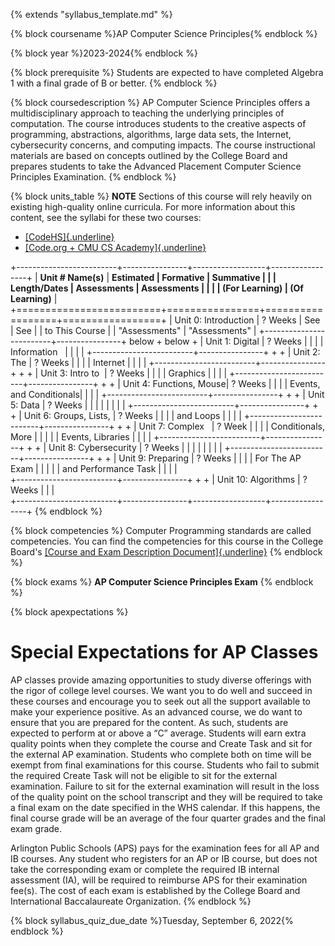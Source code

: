 {% extends "syllabus_template.md" %}

{% block coursename %}AP Computer Science Principles{% endblock %}

{% block year %}2023-2024{% endblock %}

{% block prerequisite %}
Students are expected to have completed Algebra 1 with a final grade of B or better.
{% endblock %}

{% block coursedescription %}
AP Computer Science Principles offers a multidisciplinary approach to teaching the underlying principles of computation. The course introduces students to the creative aspects of programming, abstractions, algorithms, large data sets, the Internet, cybersecurity concerns, and computing impacts. The course instructional materials are based on concepts outlined by the College Board and prepares students to take the Advanced Placement Computer Science Principles Examination.
{% endblock %}

{% block units_table %}
**NOTE** Sections of this course will rely heavily on existing high-quality online curricula. For more information about this content, see the syllabi for these two courses:

- [[CodeHS]{.underline}](https://codehs.com/uploads/9fcfd79abacd8ba0f0921ed91ed374cd)
- [[Code.org + CMU CS Academy]{.underline}](https://drive.google.com/file/d/1jU1g_bLHz_b1joTzNUXP7yuwdvd7c_19/view)

+-------------------------+----------------+------------------+-----------------+
| **Unit # Name(s)**      | **Estimated    | **Formative      | **Summative     |
|                         | Length/Dates** | Assessments      | Assessments     |
|                         |                | (For Learning)** | (Of Learning)** |
+=========================+================+==================+=================+
| Unit 0: Introduction    | ? Weeks        | See              | See             |
| to This Course          |                | "Assessments"    | "Assessments"   |
+-------------------------+----------------+ below            + below           +
| Unit 1: Digital         | ? Weeks        |                  |                 |
| Information             |                |                  |                 |
+-------------------------+----------------+                  +                 +
| Unit 2: The             | ? Weeks        |                  |                 |
| Internet                |                |                  |                 |
+-------------------------+----------------+                  +                 +
| Unit 3: Intro to        | ? Weeks        |                  |                 |
| Graphics                |                |                  |                 |
+-------------------------+----------------+                  +                 +
| Unit 4: Functions, Mouse| ? Weeks        |                  |                 |
| Events, and Conditionals|                |                  |                 |
+-------------------------+----------------+                  +                 +
| Unit 5: Data            | ? Weeks        |                  |                 |
|                         |                |                  |                 | 
+-------------------------+----------------+                  +                 +
| Unit 6: Groups, Lists,  | ? Weeks        |                  |                 |
| and Loops               |                |                  |                 |
+-------------------------+----------------+                  +                 +
| Unit 7: Complex         | ? Week         |                  |                 |
| Conditionals, More      |                |                  |                 |
| Events, Libraries       |                |                  |                 |
+-------------------------+----------------+                  +                 +
| Unit 8: Cybersecurity   | ? Weeks        |                  |                 |
|                         |                |                  |                 |
+-------------------------+----------------+                  +                 +
| Unit 9: Preparing       | ? Weeks        |                  |                 |
| For The AP Exam         |                |                  |                 | 
| and Performance Task    |                |                  |                 |                  
+-------------------------+----------------+                  +                 +
| Unit 10: Algorithms     | ? Weeks        |                  |                 |               
+-------------------------+----------------+------------------+-----------------+
{% endblock %}

{% block competencies %}
Computer Programming standards are called competencies. You can find the competencies for
this course in the College Board's [[Course and Exam Description Document]{.underline}](https://apcentral.collegeboard.org/media/pdf/ap-computer-science-principles-course-and-exam-description.pdf)
{% endblock %}

{% block exams %}
**AP Computer Science Principles Exam** 
{% endblock %}

{% block apexpectations %}
# Special Expectations for AP Classes

AP classes provide amazing opportunities to study diverse offerings with the rigor of college level courses.  We want you to do well and succeed in these courses and encourage you to seek out all the support available to make your experience positive.  As an advanced course, we do want to ensure that you are prepared for the content.  As such, students are expected to perform at or above a “C” average. Students will earn extra quality points when they complete the course and Create Task and sit for the external AP examination. Students who complete both on time will be exempt from final examinations for this course. Students who fail to submit the required Create Task will not be eligible to sit for the external examination. Failure to sit for the external examination will result in the loss of the quality point on the school transcript and they will be required to take a final exam on the date specified in the WHS calendar.  If this happens, the final course grade will be an average of the four quarter grades and the final exam grade.

Arlington Public Schools (APS) pays for the examination fees for all AP and IB courses.  Any student who registers for an AP or IB course, but does not take the corresponding exam or complete the required IB internal assessment (IA), will be required to reimburse APS for their examination fee(s).  The cost of each exam is established by the College Board and International Baccalaureate Organization. 
{% endblock %}

{% block syllabus_quiz_due_date %}Tuesday, September 6, 2022{% endblock %}
